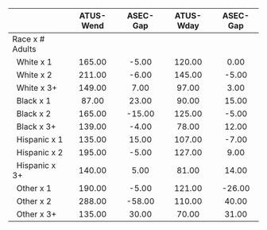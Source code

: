 
|                      |    ATUS-Wend |     ASEC-Gap |    ATUS-Wday |     ASEC-Gap |
| -------------------- | :----------: | :----------: | :----------: | :----------: |
| Race x # Adults      |              |              |              |              |
| &nbsp;&nbsp;White x 1 |       165.00 |        -5.00 |       120.00 |         0.00 |
| &nbsp;&nbsp;White x 2 |       211.00 |        -6.00 |       145.00 |        -5.00 |
| &nbsp;&nbsp;White x 3+ |       149.00 |         7.00 |        97.00 |         3.00 |
| &nbsp;&nbsp;Black x 1 |        87.00 |        23.00 |        90.00 |        15.00 |
| &nbsp;&nbsp;Black x 2 |       165.00 |       -15.00 |       125.00 |        -5.00 |
| &nbsp;&nbsp;Black x 3+ |       139.00 |        -4.00 |        78.00 |        12.00 |
| &nbsp;&nbsp;Hispanic x 1 |       135.00 |        15.00 |       107.00 |        -7.00 |
| &nbsp;&nbsp;Hispanic x 2 |       195.00 |        -5.00 |       127.00 |         9.00 |
| &nbsp;&nbsp;Hispanic x 3+ |       140.00 |         5.00 |        81.00 |        14.00 |
| &nbsp;&nbsp;Other x 1 |       190.00 |        -5.00 |       121.00 |       -26.00 |
| &nbsp;&nbsp;Other x 2 |       288.00 |       -58.00 |       110.00 |        40.00 |
| &nbsp;&nbsp;Other x 3+ |       135.00 |        30.00 |        70.00 |        31.00 |

